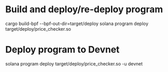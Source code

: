 # Build and deploy/re-deploy program

cargo build-bpf --bpf-out-dir=target/deploy
solana program deploy target/deploy/price_checker.so

# Deploy program to Devnet
solana program deploy target/deploy/price_checker.so -u devnet